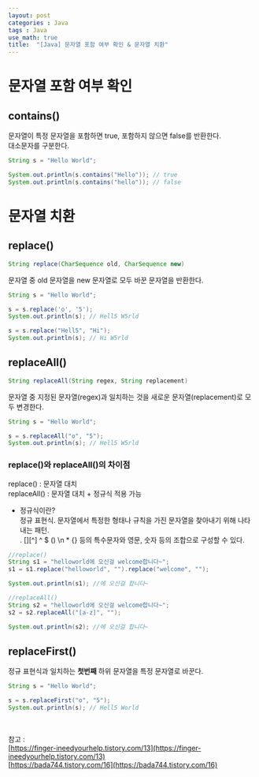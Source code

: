 ```yaml
---
layout: post
categories : Java
tags : Java
use_math: true
title:  "[Java] 문자열 포함 여부 확인 & 문자열 치환"
---
```


# 문자열 포함 여부 확인 
## contains() 
문자열이 특정 문자열을 포함하면 true, 포함하지 않으면 false를 반환한다.    
대소문자를 구분한다.   
```java 
String s = "Hello World";

System.out.println(s.contains("Hello")); // true
System.out.println(s.contains("hello")); // false
```

# 문자열 치환 
## replace()
```java
String replace(CharSequence old, CharSequence new)
```
문자열 중 old 문자열을 new 문자열로 모두 바꾼 문자열을 반환한다.    

```java
String s = "Hello World";

s = s.replace('o', '5'); 
System.out.println(s); // Hell5 W5rld

s = s.replace("Hell5", "Hi");
System.out.println(s); // Hi W5rld
```

## replaceAll()
```java 
String replaceAll(String regex, String replacement)
```
문자열 중 지정된 문자열(regex)과 일치하는 것을 새로운 문자열(replacement)로 모두 변경한다.     

```java
String s = "Hello World"; 

s = s.replaceAll("o", "5"); 
System.out.println(s); // Hell5 W5rld
```

### replace()와 replaceAll()의 차이점 
replace() : 문자열 대치   
replaceAll() : 문자열 대치 + 정규식 적용 가능 

* 정규식이란?  
정규 표현식. 문자열에서 특정한 형태나 규칙을 가진 문자열을 찾아내기 위해 나타내는 패턴.   
. [][^] ^ $ () \n * {} 등의 특수문자와 영문, 숫자 등의 조합으로 구성할 수 있다. 

```java 
//replace()
String s1 = "helloworld에 오신걸 welcome합니다~"; 
s1 = s1.replace("helloworld", "").replace("welcome", ""); 

System.out.println(s1); //에 오신걸 합니다~

//replaceAll()
String s2 = "helloworld에 오신걸 welcome합니다~"; 
s2 = s2.replaceAll("[a-z]", ""); 

System.out.println(s2); //에 오신걸 합니다~
```     

## replaceFirst()
정규 표현식과 일치하는 **첫번째** 하위 문자열을 특정 문자열로 바꾼다. 
```java 
String s = "Hello World"; 

s = s.replaceFirst("o", "5"); 
System.out.println(s); // Hell5 World
```


<br> 


참고 :     
[https://finger-ineedyourhelp.tistory.com/13](https://finger-ineedyourhelp.tistory.com/13)   
[https://bada744.tistory.com/16](https://bada744.tistory.com/16)